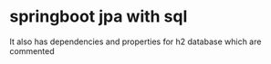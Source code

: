 # springboot jpa with sql 
It also has dependencies and properties for h2 database which are commented
